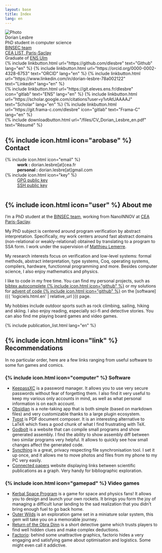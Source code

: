 ```yaml
---
layout: base
title: Index
lang: en
---
```



<div class="row">
	<div class="portrait">
		<div class="img"><img src="{{ 'imgs/profil.png' | relative_url }}" alt="Photo"></div>
		<div class="name">Dorian Lesbre</div>
		<div class="desc">PhD student in computer science</div>
		<div class="desc"><a class="link" href="https://binsec.github.io/" hreflang="en">BINSEC team</a></div>
		<div class="desc"><a class="link" href="https://www.cea.fr/paris-saclay/Pages/Accueil.aspx">CEA LIST, Paris-Saclay</a></div>
		<div class="desc">Graduate of <a class="link" href="https://www.ens.psl.eu">ENS Ulm</a></div>
	</div>
	<div class="column">
		<div class="links">
			{% include linkbutton.html url="https://github.com/dlesbre" text="Github" lang="en" %}
			{% include linkbutton.html url="https://orcid.org/0000-0002-4328-6753" text="ORCID" lang="en" %}
			{% include linkbutton.html url="https://www.linkedin.com/in/dorian-lesbre-78a002122" text="Linkedin" lang="en" %}
		</div>
		<div class="links">
			{% include linkbutton.html url="https://git.eleves.ens.fr/dlesbre" icon="gitlab" text="ENS" lang="en" %}
			{% include linkbutton.html url="https://scholar.google.com/citations?user=y1vtAtUAAAAJ" text="Scholar" lang="en" %}
			{% include linkbutton.html url="https://git.frama-c.com/dlesbre" icon="gitlab" text="Frama-C" lang="en" %}
		</div>
		<div class="links">{% include downloadbutton.html url="/files/CV_Dorian_Lesbre_en.pdf" text="Résumé" %}</div>
		<h2>{% include icon.html icon="arobase" %} Contact</h2>
		<div class="contactsheet">
			<dl>
				<dt>{% include icon.html icon="email" %}</dt>
				<dd>
					<strong>work :</strong> dorian.lesbre[at]cea.fr<br>
					<strong>personal :</strong> dorian.lesbre[at]gmail.com
				</dd>
				<dt>{% include icon.html icon="key" %}</dt>
				<dd><a class="link" href="{{ 'files/Dorian_Lesbre_public.pgp' | relative_url }}" download>GPG public key</a><br>
					<a class="link" href="{{ 'files/Dorian_Lesbre_public.pub' | relative_url }}" download>SSH public key</a></dd>
			</dl>
		</div>
	</div>
</div>

## {% include icon.html icon="user" %} About me

I’m a PhD student at the [BINSEC team](https://binsec.github.io/), working from
NanoINNOV at [CEA Paris-Saclay](https://www.cea.fr/paris-saclay/Pages/Accueil.aspx).

My PhD subject is centered around program verification by abstract
interpretation. Specifically, my work centers around fast abstract domains
(non-relational or weakly-relational) obtained by translating to a program to
SSA form. I work under the supervision of [Matthieu Lemerre](https://binsec.github.io/people/lemerre.html).

My research interests focus on verification and low-level systems: formal
methods, abstract interpretation, type systems, Coq, operating systems,
compilers, hardware, functionnal programming and more. Besides computer science,
I also enjoy mathematics and physics.

I like to code in my free time. You can find my personal projects,
such as [bibtex autocomplete&nbsp;{% include icon.html icon="github" %}](https://github.com/dlesbre/bibtex-autocomplete)
or my solutions for [advent of code&nbsp;{% include icon.html icon="github" %}](https://github.com/dlesbre/advent-of-code)
on the [software]({{ 'logiciels.html.en' | relative_url }}) page.

My hobbies include outdoor sports such as rock climbing, sailing, hiking and skiing.
I also enjoy reading, especially sci-fi and detective stories.
You can also find me playing board games and video games.

{% include publication_list.html lang="en" %}

## {% include icon.html icon="link" %} Recommendations

In no particular order, here are a few links ranging from useful software
to some fun games and comics.

### {% include icon.html icon="computer" %} Software

- [KeepassXC](https://keepassxc.org/) is a password manager. It allows you to
  use very secure passwords without fear of forgetting them. I also find it very
  useful to keep my various only accounts in mind, as well as what personal
  information is on each account.
- [Obsidian](https://obsidian.md/) is a note-taking app that is both simple
  (based on markdown files) and very customizable thanks to a large plugin
  ecosystem.
- [Typst](https://typst.app/) is PDF document composer. It is an interesting
  alternative to LaTeX which fixes a good chunk of what I find frustrating with
  TeX.
- [Godbolt](https://godbolt.org/) is a website that can compile small programs
  and show generated assembly. I find the ability to show assembly diff between
  two similar programs very helpful. It allows to quickly see how small changes
  affect the generated code.
- [Syncthing](https://syncthing.net/) is a great, privacy respecting file
  synchronisation tool. I set it up once, and it allows me to move photos and files
  from my phone to my PC very easily.
- [Connected papers](https://www.connectedpapers.com/) website displaying links
  between scientific publications as a graph. Very handy for bibliographic
  exploration.

### {% include icon.html icon="gamepad" %} Video games

- [Kerbal Space Program](https://www.kerbalspaceprogram.com/) is a game for
  space and physics fans! It allows you to design and launch your own rockets.
  It brings you form the joy of managing a difficult lunar landing to the sad realization that you didn’t bring enough fuel to go back home.
- [Outer Wilds](https://store.steampowered.com/app/753640/Outer_Wilds) is an
  exploration game set in a miniature solar system, this gem will take you on a
  memorable journey.
- [Return of the Obra Dinn](https://obradinn.com/) is a short detective game which trusts players to find well hidden clues and make complex deductions.
- [Factorio](https://www.factorio.com/): behind some unattractive graphics,
  factorio hides a very engaging and satisfying game about optimisation and
  logistics. Some might even call it addictive.
